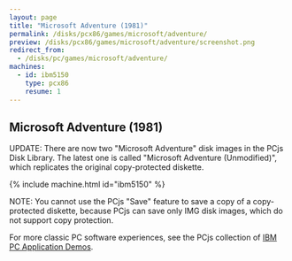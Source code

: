```yaml
---
layout: page
title: "Microsoft Adventure (1981)"
permalink: /disks/pcx86/games/microsoft/adventure/
preview: /disks/pcx86/games/microsoft/adventure/screenshot.png
redirect_from:
  - /disks/pc/games/microsoft/adventure/
machines:
  - id: ibm5150
    type: pcx86
    resume: 1
---
```


Microsoft Adventure (1981)
--------------------------

UPDATE: There are now two "Microsoft Adventure" disk images in the PCjs Disk Library.  The latest one is called
"Microsoft Adventure (Unmodified)", which replicates the original copy-protected diskette.

{% include machine.html id="ibm5150" %}

NOTE: You cannot use the PCjs "Save" feature to save a copy of a copy-protected diskette, because PCjs can save
only IMG disk images, which do not support copy protection.

For more classic PC software experiences, see the PCjs collection of [IBM PC Application Demos](/apps/pcx86/).
